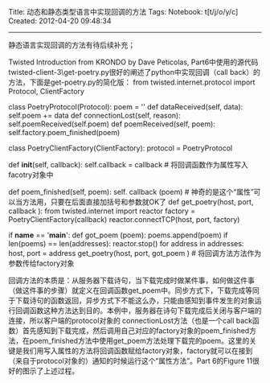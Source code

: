 Title: 动态和静态类型语言中实现回调的方法
Tags: 
Notebook: t[t/j/o/y/c]
Created: 2012-04-20 09:48:34

------

静态语言实现回调的方法有待后续补充；

 
 Twisted Introduction from KRONDO by Dave Peticolas, Part6中使用的源代码twisted-client-3\get-poetry.py很好的阐述了python中实现回调（call back）的方法，下面是get-poetry.py的简化版： 
 from twisted.internet.protocol import Protocol, ClientFactory

 
 class PoetryProtocol(Protocol): 
  poem = '' 
  def dataReceived(self, data): 
   self.poem += data 
  def connectionLost(self, reason): 
   self.poemReceived(self.poem) 
  def poemReceived(self, poem): 
   self.factory.poem_finished(poem)

 

 
 class PoetryClientFactory(ClientFactory): 
  protocol = PoetryProtocol 
  
  def __init__(self, callback): 
   self.callback = callback  # 将回调函数作为属性写入facotry对象中 
   
  def poem_finished(self, poem): 
   self. callback (poem)   # 神奇的是这个“属性”可以当方法用，只要在后面直接加括号和参数就OK了 
 def get_poetry(host, port, callback ): 
  from twisted.internet import reactor 
  factory = PoetryClientFactory(callback) 
  reactor.connectTCP(host, port, factory) 

 
 if __name__ == '__main__': 
  def got_poem (poem): 
   poems.append(poem) 
   if len(poems) == len(addresses): 
    reactor.stop() 
  for address in addresses: 
   host, port = address 
   get_poetry(host, port, got_poem ) # 将回调方法方法作为参数传给factory对象

 

 回调方法的本质是：从服务器下载诗句，当下载完成时做某件事，如何做这件事（做这件事的步骤）就定义在回调函数get_poem中。同步方式下，下载完成等同于下载诗句的函数返回，异步方式下不能这么办，只能由感知到事件发生的对象运行回调函数这种方法达到目的。本例中，服务器在诗句下载完成后关闭与客户端的连接，所以客户端的protocol对象的 connectionLost方法（也是一个call back函数）首先感知到下载完成，然后调用自己对应的factory对象的poem_finished方法，在poem_finished方法中使用get_poem方法处理下载完的poem。这里的关键是我们用写入属性的方法将回调函数赋给factory对象，factory就可以在接到（来自于protocol对象的）通知的时候运行这个“属性方法”。Part 6的Figure 11很好的图示了上述过程。